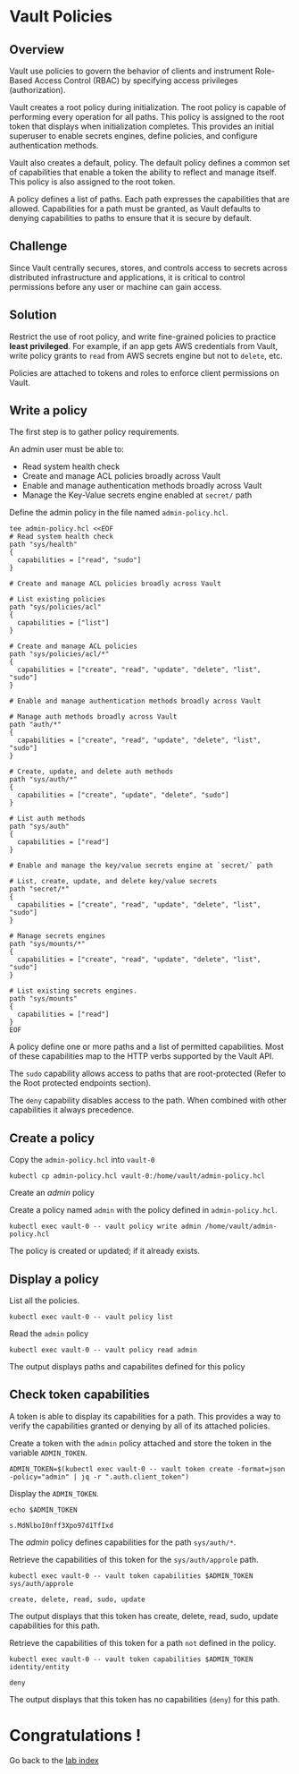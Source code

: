 # Vault Policies

## Overview
Vault use policies to govern the behavior of clients and instrument Role-Based Access Control (RBAC) by specifying access privileges (authorization).

Vault creates a root policy during initialization. The root policy is capable of performing every operation for all paths. This policy is assigned to the root token that displays when initialization completes. This provides an initial superuser to enable secrets engines, define policies, and configure authentication methods.

Vault also creates a default, policy. The default policy defines a common set of capabilities that enable a token the ability to reflect and manage itself. This policy is also assigned to the root token.

A policy defines a list of paths. Each path expresses the capabilities that are allowed. Capabilities for a path must be granted, as Vault defaults to denying capabilities to paths to ensure that it is secure by default.

## Challenge
Since Vault centrally secures, stores, and controls access to secrets across distributed infrastructure and applications, it is critical to control permissions before any user or machine can gain access.

## Solution

Restrict the use of root policy, and write fine-grained policies to practice **least privileged**. For example, if an app gets AWS credentials from Vault, write policy grants to `read` from AWS secrets engine but not to `delete`, etc.

Policies are attached to tokens and roles to enforce client permissions on Vault.

## Write a policy


The first step is to gather policy requirements.

An admin user must be able to:

* Read system health check
* Create and manage ACL policies broadly across Vault
* Enable and manage authentication methods broadly across Vault
* Manage the Key-Value secrets engine enabled at `secret/` path

Define the admin policy in the file named `admin-policy.hcl`.
```
tee admin-policy.hcl <<EOF
# Read system health check
path "sys/health"
{
  capabilities = ["read", "sudo"]
}

# Create and manage ACL policies broadly across Vault

# List existing policies
path "sys/policies/acl"
{
  capabilities = ["list"]
}

# Create and manage ACL policies
path "sys/policies/acl/*"
{
  capabilities = ["create", "read", "update", "delete", "list", "sudo"]
}

# Enable and manage authentication methods broadly across Vault

# Manage auth methods broadly across Vault
path "auth/*"
{
  capabilities = ["create", "read", "update", "delete", "list", "sudo"]
}

# Create, update, and delete auth methods
path "sys/auth/*"
{
  capabilities = ["create", "update", "delete", "sudo"]
}

# List auth methods
path "sys/auth"
{
  capabilities = ["read"]
}

# Enable and manage the key/value secrets engine at `secret/` path

# List, create, update, and delete key/value secrets
path "secret/*"
{
  capabilities = ["create", "read", "update", "delete", "list", "sudo"]
}

# Manage secrets engines
path "sys/mounts/*"
{
  capabilities = ["create", "read", "update", "delete", "list", "sudo"]
}

# List existing secrets engines.
path "sys/mounts"
{
  capabilities = ["read"]
}
EOF

```
A policy define one or more paths and a list of permitted capabilities. Most of these capabilities map to the HTTP verbs supported by the Vault API.

The `sudo` capability allows access to paths that are root-protected (Refer to the Root protected endpoints section).

The `deny` capability disables access to the path. When combined with other capabilities it always precedence.

## Create a policy

Copy the `admin-policy.hcl` into `vault-0`
```
kubectl cp admin-policy.hcl vault-0:/home/vault/admin-policy.hcl
```

Create an *admin* policy

Create a policy named `admin` with the policy defined in `admin-policy.hcl`.

```
kubectl exec vault-0 -- vault policy write admin /home/vault/admin-policy.hcl
```
The policy is created or updated; if it already exists.

## Display a policy
List all the policies.
```
kubectl exec vault-0 -- vault policy list
```

Read the `admin` policy
```
kubectl exec vault-0 -- vault policy read admin
```

The output displays paths and capabilites defined for this policy 

## Check token capabilities
A token is able to display its capabilities for a path. This provides a way to verify the capabilities granted or denying by all of its attached policies.

Create a token with the `admin` policy attached and store the token in the variable `ADMIN_TOKEN`.
```
ADMIN_TOKEN=$(kubectl exec vault-0 -- vault token create -format=json -policy="admin" | jq -r ".auth.client_token")
```

Display the `ADMIN_TOKEN`.
```
echo $ADMIN_TOKEN

s.MdNlboI0nff3Xpo97d1TfIxd
```

The *admin* policy defines capabilities for the path `sys/auth/*`.

Retrieve the capabilities of this token for the `sys/auth/approle` path.
```
kubectl exec vault-0 -- vault token capabilities $ADMIN_TOKEN sys/auth/approle

create, delete, read, sudo, update
```

The output displays that this token has create, delete, read, sudo, update capabilities for this path.

Retrieve the capabilities of this token for a path `not` defined in the policy.

```
kubectl exec vault-0 -- vault token capabilities $ADMIN_TOKEN identity/entity

deny
```
The output displays that this token has no capabilities (`deny`) for this path.


# Congratulations !
Go back to the [lab index](../../)



